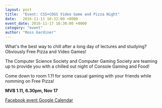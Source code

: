 ```yaml
---
layout: post
title:  "Event: CSS+COGS Video Game and Pizza Night"
date:   2016-11-11 16:32:00 +0000
event_date: 2016-11-17 18:30:00 +0000
category: "event"
author: "Ross Gardiner"
---
```


What's the best way to chill after a long day of lectures and studying? Obviously Free Pizza and Video Games!

The Computer Science Society and Computer Gaming Society are teaming up to provide you with a chilled out night of Console Gaming and Food!

Come down to room 1.11 for some casual gaming with your friends while nomming on Free Pizza!

**MVB 1.11, 6.30pm, Nov 17**

<a class="btn btn--dark" href="https://www.facebook.com/events/210539002717976/">
  Facebook event
</a>

<a class="btn btn--dark" href="https://calendar.google.com/calendar/b/2/render#eventpage_6%7Ceid-djZoYTRwMnQycGFjOTJmYnZ0MW5mNXZncTQgY3NzYnJpc3RvbC5jby51a19jbW1iNzdpNGtkNmQ5b2tmdjVuYzFwaWJuMEBn-1-0-">
  Google Calendar
</a>
